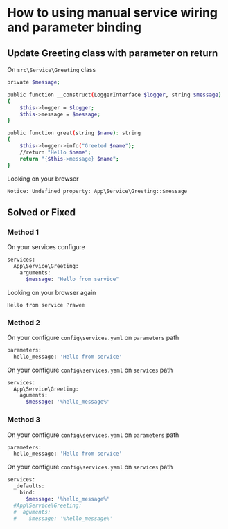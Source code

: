 # How to using manual service wiring and parameter binding

## Update Greeting class with parameter on return

On `src\Service\Greeting` class

```bash
private $message;

public function __construct(LoggerInterface $logger, string $message)
{
    $this->logger = $logger;
    $this->message = $message;
}

public function greet(string $name): string
{
    $this->logger->info("Greeted $name");
    //return "Hello $name";
    return "{$this->message} $name";
}
```

Looking on your browser

`Notice: Undefined property: App\Service\Greeting::$message`

## Solved or Fixed

### Method 1

On your services configure

```bash
services:
  App\Service\Greeting:
    arguments:
      $message: "Hello from service"
```

Looking on your browser again

`Hello from service Prawee`

### Method 2

On your configure `config\services.yaml` on `parameters` path

```bash
parameters:
  hello_message: 'Hello from service'
```

On your configure `config\services.yaml` on `services` path

```bash
services:
  App\Service\Greeting:
    aguments:
      $message: '%hello_message%'
```

### Method 3

On your configure `config\services.yaml` on `parameters` path

```bash
parameters:
  hello_message: 'Hello from service'
```

On your configure `config\services.yaml` on `services` path

```bash
services:
  _defaults:
    bind:
      $message: '%hello_message%'
  #App\Service\Greeting:
  #  aguments:
  #    $message: '%hello_message%'
```
